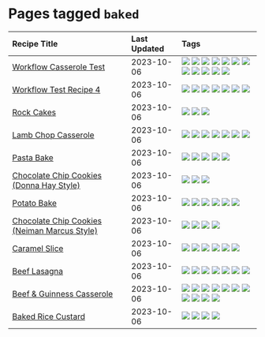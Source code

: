 # Pages tagged `baked`

|Recipe Title|Last Updated|Tags
|:---|:---|:---|
|[Workflow Casserole Test](../recipes/workflowcasseroletest.md)|2023-10-06|[![](https://img.shields.io/badge/tag-amazing-10cdd6)](../tags/amazing.md) [![](https://img.shields.io/badge/tag-baked-f1d19f)](../tags/baked.md) [![](https://img.shields.io/badge/tag-braised-95446)](../tags/braised.md) [![](https://img.shields.io/badge/tag-casserole-4d8aaa)](../tags/casserole.md) [![](https://img.shields.io/badge/tag-dinner-d5a11)](../tags/dinner.md) [![](https://img.shields.io/badge/tag-guinness-acbc2f)](../tags/guinness.md) [![](https://img.shields.io/badge/tag-irish-ad1215)](../tags/irish.md) [![](https://img.shields.io/badge/tag-large_quantity-13fda6)](../tags/large_quantity.md) [![](https://img.shields.io/badge/tag-long_cook_time-8a534c)](../tags/long_cook_time.md) [![](https://img.shields.io/badge/tag-long_prep_time-94b8ca)](../tags/long_prep_time.md) [![](https://img.shields.io/badge/tag-messy-9fef19)](../tags/messy.md) [![](https://img.shields.io/badge/tag-testing-42963a)](../tags/testing.md)|
|[Workflow Test Recipe 4](../recipes/workflowtestrecipe4.md)|2023-10-06|[![](https://img.shields.io/badge/tag-baked-f1d19f)](../tags/baked.md) [![](https://img.shields.io/badge/tag-fast_food-f6b493)](../tags/fast_food.md) [![](https://img.shields.io/badge/tag-grilled-b7439e)](../tags/grilled.md) [![](https://img.shields.io/badge/tag-italian-c6d429)](../tags/italian.md) [![](https://img.shields.io/badge/tag-protein-062ab)](../tags/protein.md) [![](https://img.shields.io/badge/tag-sides-517a72)](../tags/sides.md) [![](https://img.shields.io/badge/tag-snack-e5c1d4)](../tags/snack.md)|
|[Rock Cakes](../recipes/rockcakes.md)|2023-10-06|[![](https://img.shields.io/badge/tag-baked-f1d19f)](../tags/baked.md) [![](https://img.shields.io/badge/tag-dessert-b6c680)](../tags/dessert.md) [![](https://img.shields.io/badge/tag-family-4e6ea)](../tags/family.md)|
|[Lamb Chop Casserole](../recipes/lambchopcasserole.md)|2023-10-06|[![](https://img.shields.io/badge/tag-aussie-5d33f3)](../tags/aussie.md) [![](https://img.shields.io/badge/tag-baked-f1d19f)](../tags/baked.md) [![](https://img.shields.io/badge/tag-battered-da139a)](../tags/battered.md) [![](https://img.shields.io/badge/tag-casserole-4d8aaa)](../tags/casserole.md) [![](https://img.shields.io/badge/tag-family-4e6ea)](../tags/family.md) [![](https://img.shields.io/badge/tag-fried-e4f90)](../tags/fried.md) [![](https://img.shields.io/badge/tag-lamb-32f6f2)](../tags/lamb.md)|
|[Pasta Bake](../recipes/pastabake.md)|2023-10-06|[![](https://img.shields.io/badge/tag-baked-f1d19f)](../tags/baked.md) [![](https://img.shields.io/badge/tag-beef-427cd)](../tags/beef.md) [![](https://img.shields.io/badge/tag-cheesey-8ce73b)](../tags/cheesey.md) [![](https://img.shields.io/badge/tag-pasta-659a8f)](../tags/pasta.md) [![](https://img.shields.io/badge/tag-sides-517a72)](../tags/sides.md)|
|[Chocolate Chip Cookies (Donna Hay Style)](../recipes/chocolatechipcookiesdonnahay.md)|2023-10-06|[![](https://img.shields.io/badge/tag-baked-f1d19f)](../tags/baked.md) [![](https://img.shields.io/badge/tag-chocolate-5b6ac0)](../tags/chocolate.md) [![](https://img.shields.io/badge/tag-dessert-b6c680)](../tags/dessert.md)|
|[Potato Bake](../recipes/potatobake.md)|2023-10-06|[![](https://img.shields.io/badge/tag-baked-f1d19f)](../tags/baked.md) [![](https://img.shields.io/badge/tag-cheesey-8ce73b)](../tags/cheesey.md) [![](https://img.shields.io/badge/tag-dairy-208450)](../tags/dairy.md) [![](https://img.shields.io/badge/tag-potato-f47a18)](../tags/potato.md) [![](https://img.shields.io/badge/tag-savoury-9d5b24)](../tags/savoury.md) [![](https://img.shields.io/badge/tag-sides-517a72)](../tags/sides.md)|
|[Chocolate Chip Cookies (Neiman Marcus Style)](../recipes/chocolatechipcookiesneimanmarcus.md)|2023-10-06|[![](https://img.shields.io/badge/tag-amazing-10cdd6)](../tags/amazing.md) [![](https://img.shields.io/badge/tag-baked-f1d19f)](../tags/baked.md) [![](https://img.shields.io/badge/tag-chocolate-5b6ac0)](../tags/chocolate.md) [![](https://img.shields.io/badge/tag-dessert-b6c680)](../tags/dessert.md)|
|[Caramel Slice](../recipes/caramelslice.md)|2023-10-06|[![](https://img.shields.io/badge/tag-amazing-10cdd6)](../tags/amazing.md) [![](https://img.shields.io/badge/tag-baked-f1d19f)](../tags/baked.md) [![](https://img.shields.io/badge/tag-chocolate-5b6ac0)](../tags/chocolate.md) [![](https://img.shields.io/badge/tag-dairy-208450)](../tags/dairy.md) [![](https://img.shields.io/badge/tag-dessert-b6c680)](../tags/dessert.md) [![](https://img.shields.io/badge/tag-long_prep_time-94b8ca)](../tags/long_prep_time.md)|
|[Beef Lasagna](../recipes/beeflasagna.md)|2023-10-06|[![](https://img.shields.io/badge/tag-baked-f1d19f)](../tags/baked.md) [![](https://img.shields.io/badge/tag-beef-427cd)](../tags/beef.md) [![](https://img.shields.io/badge/tag-dinner-d5a11)](../tags/dinner.md) [![](https://img.shields.io/badge/tag-easy-32613c)](../tags/easy.md) [![](https://img.shields.io/badge/tag-italian-c6d429)](../tags/italian.md) [![](https://img.shields.io/badge/tag-pasta-659a8f)](../tags/pasta.md) [![](https://img.shields.io/badge/tag-stovetop-8f457a)](../tags/stovetop.md)|
|[Beef & Guinness Casserole](../recipes/beefandguinnesscasserole.md)|2023-10-06|[![](https://img.shields.io/badge/tag-amazing-10cdd6)](../tags/amazing.md) [![](https://img.shields.io/badge/tag-baked-f1d19f)](../tags/baked.md) [![](https://img.shields.io/badge/tag-beef-427cd)](../tags/beef.md) [![](https://img.shields.io/badge/tag-casserole-4d8aaa)](../tags/casserole.md) [![](https://img.shields.io/badge/tag-guinness-acbc2f)](../tags/guinness.md) [![](https://img.shields.io/badge/tag-irish-ad1215)](../tags/irish.md) [![](https://img.shields.io/badge/tag-large_quantity-13fda6)](../tags/large_quantity.md) [![](https://img.shields.io/badge/tag-long_cook_time-8a534c)](../tags/long_cook_time.md) [![](https://img.shields.io/badge/tag-long_prep_time-94b8ca)](../tags/long_prep_time.md) [![](https://img.shields.io/badge/tag-messy-9fef19)](../tags/messy.md) [![](https://img.shields.io/badge/tag-tricky-eadebe)](../tags/tricky.md)|
|[Baked Rice Custard](../recipes/bakedricecustard.md)|2023-10-06|[![](https://img.shields.io/badge/tag-baked-f1d19f)](../tags/baked.md) [![](https://img.shields.io/badge/tag-dairy-208450)](../tags/dairy.md) [![](https://img.shields.io/badge/tag-dessert-b6c680)](../tags/dessert.md) [![](https://img.shields.io/badge/tag-rice-91514)](../tags/rice.md)|